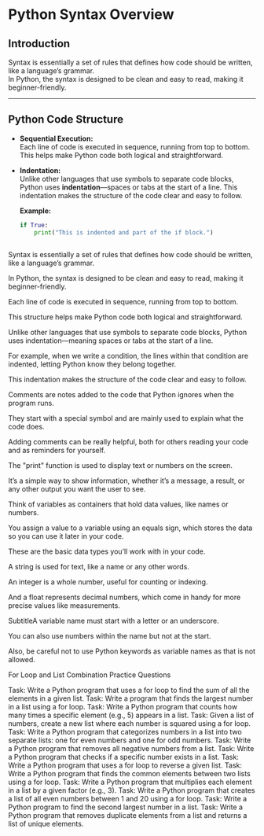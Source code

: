 # Python Syntax Overview

## Introduction  
Syntax is essentially a set of rules that defines how code should be written, like a language’s grammar.  
In Python, the syntax is designed to be clean and easy to read, making it beginner-friendly.  

---

## Python Code Structure  
- **Sequential Execution:**  
  Each line of code is executed in sequence, running from top to bottom. This helps make Python code both logical and straightforward.  

- **Indentation:**  
  Unlike other languages that use symbols to separate code blocks, Python uses **indentation**—spaces or tabs at the start of a line. This indentation makes the structure of the code clear and easy to follow.  

  **Example:**  
  ```python
  if True:
      print("This is indented and part of the if block.")



Syntax is essentially a set of rules that defines how code should be written, like a language’s grammar.

In Python, the syntax is designed to be clean and easy to read, making it beginner-friendly.

Each line of code is executed in sequence, running from top to bottom.

This structure helps make Python code both logical and straightforward.

Unlike other languages that use symbols to separate code blocks, Python uses indentation—meaning spaces or tabs at the start of a line.

For example, when we write a condition, the lines within that condition are indented, letting Python know they belong together.

This indentation makes the structure of the code clear and easy to follow.

Comments are notes added to the code that Python ignores when the program runs.

They start with a special symbol and are mainly used to explain what the code does.

Adding comments can be really helpful, both for others reading your code and as reminders for yourself.

The "print" function is used to display text or numbers on the screen.

It’s a simple way to show information, whether it’s a message, a result, or any other output you want the user to see.

Think of variables as containers that hold data values, like names or numbers.

You assign a value to a variable using an equals sign, which stores the data so you can use it later in your code.

These are the basic data types you’ll work with in your code.

A string is used for text, like a name or any other words.

An integer is a whole number, useful for counting or indexing.

And a float represents decimal numbers, which come in handy for more precise values like measurements.

SubtitleA variable name must start with a letter or an underscore.

You can also use numbers within the name but not at the start.

Also, be careful not to use Python keywords as variable names as that is not allowed.


For Loop and List Combination Practice Questions

Task: Write a Python program that uses a for loop to find the sum of all the elements in a given list.
Task: Write a program that finds the largest number in a list using a for loop.
Task: Write a Python program that counts how many times a specific element (e.g., 5) appears in a list.
Task: Given a list of numbers, create a new list where each number is squared using a for loop.
Task: Write a Python program that categorizes numbers in a list into two separate lists: one for even numbers and one for odd numbers.
Task: Write a Python program that removes all negative numbers from a list.
Task: Write a Python program that checks if a specific number exists in a list.
Task: Write a Python program that uses a for loop to reverse a given list.
Task: Write a Python program that finds the common elements between two lists using a for loop.
Task: Write a Python program that multiplies each element in a list by a given factor (e.g., 3).
Task: Write a Python program that creates a list of all even numbers between 1 and 20 using a for loop.
Task: Write a Python program to find the second largest number in a list.
Task: Write a Python program that removes duplicate elements from a list and returns a list of unique elements.
